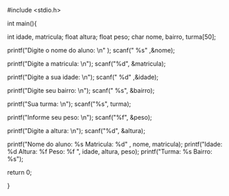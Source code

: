 #include <stdio.h>

int main(){

int idade, matricula;
float altura;
float peso;
char nome, bairro, turma[50];

printf("Digite o nome do aluno: \n" );
scanf(" %s" ,&nome);

printf("Digite a matricula: \n");
scanf("%d", &matricula);

printf("Digite a sua idade: \n");
scanf(" %d" ,&idade);

printf("Digite seu bairro: \n");
scanf(" %s", &bairro);

printf("Sua turma: \n");
scanf("%s", turma);

printf("Informe seu peso: \n");
scanf("%f", &peso);

printf("Digite a altura: \n");
scanf("%d", &altura);


printf("Nome do aluno: %s   Matricula:  %d" , nome, matricula);
printf("Idade: %d  Altura: %f    Peso: %f ", idade, altura, peso);
printf("Turma: %s  Bairro: %s");
 
 return 0;



}
